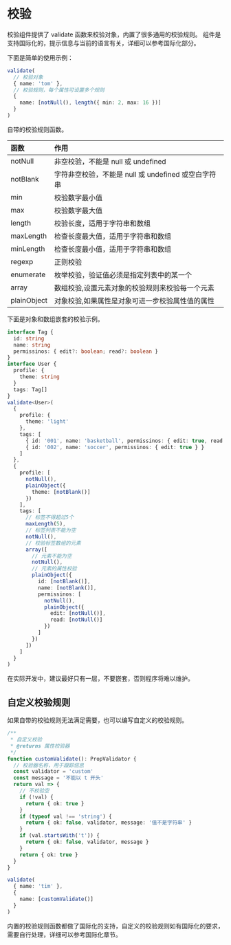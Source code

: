 # 校验

校验组件提供了 validate 函数来校验对象，内置了很多通用的校验规则。
组件是支持国际化的，提示信息与当前的语言有关，详细可以参考国际化部分。

下面是简单的使用示例：

```ts
validate(
  // 校验对象
  { name: 'tom' },
  // 校验规则，每个属性可设置多个规则
  {
    name: [notNull(), length({ min: 2, max: 16 })]
  }
)
```

自带的校验规则函数。

| 函数        | 作用                                                 |
| :---------- | :--------------------------------------------------- |
| notNull     | 非空校验，不能是 null 或 undefined                    |
| notBlank    | 字符非空校验，不能是 null 或 undefined 或空白字符串 |
| min         | 校验数字最小值                                       |
| max         | 校验数字最大值                                       |
| length      | 校验长度，适用于字符串和数组                         |
| maxLength   | 检查长度最大值，适用于字符串和数组                   |
| minLength   | 检查长度最小值，适用于字符串和数组                   |
| regexp      | 正则校验                                             |
| enumerate   | 枚举校验，验证值必须是指定列表中的某一个             |
| array       | 数组校验,设置元素对象的校验规则来校验每一个元素      |
| plainObject | 对象校验,如果属性是对象可进一步校验属性值的属性      |

下面是对象和数组嵌套的校验示例。

```ts
interface Tag {
  id: string
  name: string
  permissinos: { edit?: boolean; read?: boolean }
}
interface User {
  profile: {
    theme: string
  }
  tags: Tag[]
}
validate<User>(
  {
    profile: {
      theme: 'light'
    },
    tags: [
      { id: '001', name: 'basketball', permissinos: { edit: true, read: true } },
      { id: '002', name: 'soccer', permissinos: { edit: true } }
    ]
  },
  {
    profile: [
      notNull(),
      plainObject({
        theme: [notBlank()]
      })
    ],
    tags: [
      // 标签不得超过5个
      maxLength(5),
      // 标签列表不能为空
      notNull(),
      // 校验标签数组的元素
      array([
        // 元素不能为空
        notNull(),
        // 元素的属性校验
        plainObject({
          id: [notBlank()],
          name: [notBlank()],
          permissinos: [
            notNull(),
            plainObject({
              edit: [notNull()],
              read: [notNull()]
            })
          ]
        })
      ])
    ]
  }
)
```

在实际开发中，建议最好只有一层，不要嵌套，否则程序将难以维护。

## 自定义校验规则

如果自带的校验规则无法满足需要，也可以编写自定义的校验规则。

```ts
/**
 * 自定义校验
 * @returns 属性校验器
 */
function customValidate(): PropValidator {
  // 校验器名称，用于跟踪信息
  const validator = 'custom'
  const message = '不能以 t 开头'
  return val => {
    // 不校验空
    if (!val) {
      return { ok: true }
    }
    if (typeof val !== 'string') {
      return { ok: false, validator, message: '值不是字符串' }
    }
    if (val.startsWith('t')) {
      return { ok: false, validator, message }
    }
    return { ok: true }
  }
}

validate(
  { name: 'tim' },
  {
    name: [customValidate()]
  }
)
```

内置的校验规则函数都做了国际化的支持，自定义的校验规则如有国际化的要求，需要自行处理，详细可以参考国际化章节。
